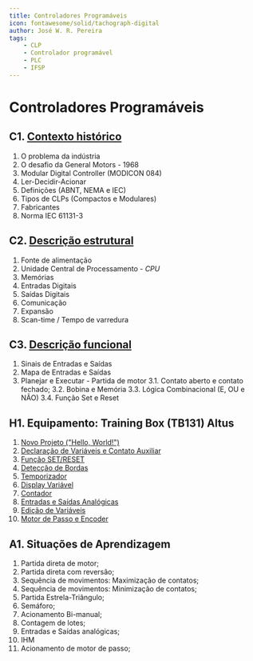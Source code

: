 ```yaml
---
title: Controladores Programáveis
icon: fontawesome/solid/tachograph-digital
author: José W. R. Pereira
tags: 
    - CLP
    - Controlador programável
    - PLC
    - IFSP
---
```




# Controladores Programáveis



## C1. [Contexto histórico](slides/aula01-contexto_historico.pdf)

1. O problema da indústria
2. O desafio da General Motors - 1968
3. Modular Digital Controller (MODICON 084)
4. Ler-Decidir-Acionar
5. Definições (ABNT, NEMA e IEC)
6. Tipos de CLPs (Compactos e Modulares)
7. Fabricantes
8. Norma IEC 61131-3



## C2. [Descrição estrutural](slides/aula02-descricao_estrutural.pdf)

1. Fonte de alimentação
2. Unidade Central de Processamento - *CPU*
3. Memórias
4. Entradas Digitais
5. Saídas Digitais
6. Comunicação
7. Expansão
7. Scan-time / Tempo de varredura



## C3. [Descrição funcional](slides/aula03-descricao_funcional.pdf)

1. Sinais de Entradas e Saídas
2. Mapa de Entradas e Saídas
3. Planejar e Executar - Partida de motor 
	3.1. Contato aberto e contato fechado;
	3.2. Bobina e Memória
	3.3. Lógica Combinacional (E, OU e NÃO)
	3.4. Função Set e Reset



## H1. Equipamento: Training Box (TB131) Altus

1. [Novo Projeto ("Hello, World!")](altus_tb131/novo_projeto.md)
2. [Declaração de Variáveis e Contato Auxiliar](altus_tb131/memoria.md)
3. [Função SET/RESET](altus_tb131/set_reset.md)
4. [Detecção de Bordas](altus_tb131/borda_subida_descida.md)
5. [Temporizador](altus_tb131/temporizador.md)
6. [Display Variável](altus_tb131/ihm_display_var.md)
7. [Contador](altus_tb131/contador.md)
8. [Entradas e Saídas Analógicas](altus_tb131/analog_entradas_saidas.md)
9. [Edição de Variáveis](altus_tb131/ihm_edita_var.md)
10. [Motor de Passo e Encoder](altus_tb131/saidas_entradas_rapidas.md)




## A1. Situações de Aprendizagem

1. Partida direta de motor;
2. Partida direta com reversão;
3. Sequência de movimentos: Maximização de contatos;
4. Sequência de movimentos: Minimização de contatos;
5. Partida Estrela-Triângulo;
6. Semáforo;
7. Acionamento Bi-manual;
8. Contagem de lotes;
9. Entradas e Saídas analógicas;
10. IHM 
11. Acionamento de motor de passo;



